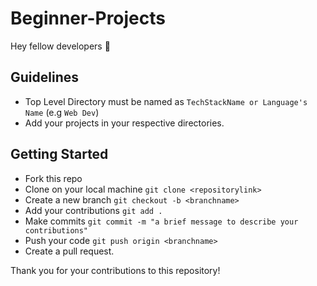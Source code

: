 # Beginner-Projects

Hey fellow developers 👋

## Guidelines

* Top Level Directory must be named as `TechStackName or Language's Name` (e.g `Web Dev`)
* Add your projects in your respective directories.

## Getting Started

* Fork this repo
* Clone on your local machine
`git clone <repositorylink>`
* Create a new branch
`git checkout -b <branchname>`
* Add your contributions
`git add .`
* Make commits 
`git commit -m "a brief message to describe your contributions"`
* Push your code
`git push origin <branchname>`
* Create a pull request.

Thank you for your contributions to this repository!
